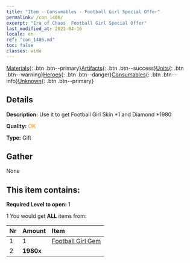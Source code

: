 ```yaml
---
title: "Item - Consumables - Football Girl Special Offer"
permalink: /con_1486/
excerpt: "Era of Chaos  Football Girl Special Offer"
last_modified_at: 2021-04-16
locale: en
ref: "con_1486.md"
toc: false
classes: wide
---
```

 [Materials](/Items/){: .btn .btn--primary}[Artifacts](/Items/Artifacts/){: .btn .btn--success}[Units](/Items/Units/){: .btn .btn--warning}[Heroes](/Items/Heroes/){: .btn .btn--danger}[Consumables](/Items/Consumables/){: .btn .btn--info}[Unknown](/Items/Unknown/){: .btn .btn--primary}

## Details
 **Description:** Use it to get Football Girl Skin *1 and Diamond *1980

 **Quality:** <span style="color: #FF8C00">OK</span>

 **Type:** Gift

## Gather

  None

## This item contains:

 **Required Level to open:** 1

 1 You would get **ALL** items  from:

  | Nr | Amount |     Item    |
  |:---|:-------|:------------|
  | 1 | 1 | [Football Girl Gem](/Items/con_1046/) |  | 
  | 2 |  **1980x** | <i class="fas fa-gem"/> |  | 

